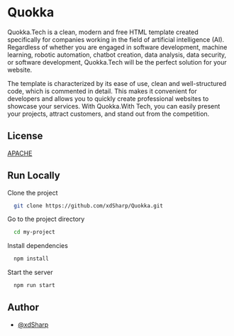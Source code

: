 
# Quokka

Quokka.Tech is a clean, modern and free HTML template created specifically for companies working in the field of artificial intelligence (AI). Regardless of whether you are engaged in software development, machine learning, robotic automation, chatbot creation, data analysis, data security, or software development, Quokka.Tech will be the perfect solution for your website.

The template is characterized by its ease of use, clean and well-structured code, which is commented in detail. This makes it convenient for developers and allows you to quickly create professional websites to showcase your services. With Quokka.With Tech, you can easily present your projects, attract customers, and stand out from the competition.




## License

[APACHE](https://www.apache.org/licenses/LICENSE-2.0)


## Run Locally

Clone the project

```bash
  git clone https://github.com/xdSharp/Quokka.git
```

Go to the project directory

```bash
  cd my-project
```

Install dependencies

```bash
  npm install
```

Start the server

```bash
  npm run start
```


## Author

- [@xdSharp](https://www.github.com/xdsharp)

